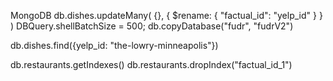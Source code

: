 MongoDB
db.dishes.updateMany( {}, { $rename: { "factual_id": "yelp_id" } } )
DBQuery.shellBatchSize = 500;
db.copyDatabase("fudr", "fudrV2")

db.dishes.find({yelp_id: "the-lowry-minneapolis"})


db.restaurants.getIndexes()
db.restaurants.dropIndex("factual_id_1")
